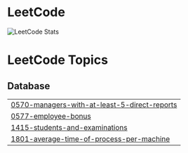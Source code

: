 # LeetCode

![LeetCode Stats](https://leetcard.jacoblin.cool/jyk60222?theme=transparent&font=Patrick%20Hand%20SC)

<!---LeetCode Topics Start-->
# LeetCode Topics
## Database
|  |
| ------- |
| [0570-managers-with-at-least-5-direct-reports](https://github.com/jyk602/LeetCode/tree/master/0570-managers-with-at-least-5-direct-reports) |
| [0577-employee-bonus](https://github.com/jyk602/LeetCode/tree/master/0577-employee-bonus) |
| [1415-students-and-examinations](https://github.com/jyk602/LeetCode/tree/master/1415-students-and-examinations) |
| [1801-average-time-of-process-per-machine](https://github.com/jyk602/LeetCode/tree/master/1801-average-time-of-process-per-machine) |
<!---LeetCode Topics End-->